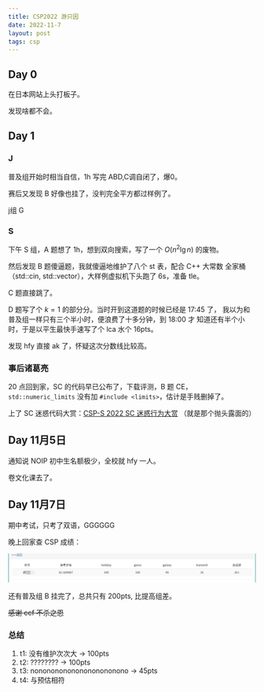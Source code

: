 ```yaml
---
title: CSP2022 游只因
date: 2022-11-7
layout: post
tags: csp
---
```


## Day 0

在日本网站上头打板子。

发现啥都不会。

## Day 1

### J

普及组开始时相当自信，1h 写完 ABD,C调自闭了，爆0。  

赛后又发现 B 好像也挂了，没判完全平方都过样例了。  

j组 G

### S

下午 S 组，A 题想了 1h，想到双向搜索，写了一个 $O(n^2\lg n)$ 的废物。  

然后发现 B 题傻逼题，我就傻逼地维护了八个 st 表，配合 C++ 大常数
全家桶（std::cin, std::vector），大样例虚拟机下头跑了 6s，准备 tle。

C 题直接跳了。

D 题写了个 $k=1$ 的部分分。当时开到这道题的时候已经是 17:45 了，
我以为和普及组一样只有三个半小时，便浪费了十多分钟，到 18:00 才
知道还有半个小时，于是以平生最快手速写了个 lca 水个 16pts。

发现 hfy 直接 ak 了，怀疑这次分数线比较高。

### 事后诸葛亮

20 点回到家，SC 的代码早已公布了，下载评测，B 题 CE，
`std::numeric_limits` 没有加 `#include <limits>`，估计是手贱删掉了。

上了 SC 迷惑代码大赏：[CSP-S 2022 SC 迷惑行为大赏](https://www.luogu.com.cn/blog/546086/csp-s-2022-sc-mi-huo-xing-wei-tai-shang)
（就是那个抛头露面的）

## Day 11月5日

通知说 NOIP 初中生名额极少，全校就 hfy 一人。

卷文化课去了。

## Day 11月7日

期中考试，只考了双语，GGGGGG

晚上回家查 CSP 成绩：

![csps](/assets/images/score-feacca040233adaecdd9e5319a374c3cd64080a5c4c809f0462933165a435db0.png)

还有普及组 B 挂完了，总共只有 200pts, 比提高组差。

~~感谢 ccf 不杀之恩~~

### 总结

1. t1: 没有维护次次大 -> 100pts
2. t2: ???????? -> 100pts
3. t3: nononononononononononono -> 45pts
4. t4: 与预估相符
